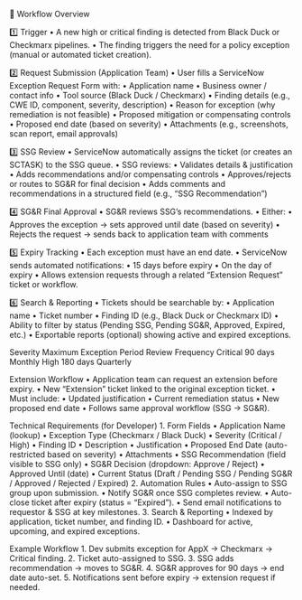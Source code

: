🧾 Workflow Overview

1️⃣ Trigger
	•	A new high or critical finding is detected from Black Duck or Checkmarx pipelines.
	•	The finding triggers the need for a policy exception (manual or automated ticket creation).

2️⃣ Request Submission (Application Team)
	•	User fills a ServiceNow Exception Request Form with:
	•	Application name
	•	Business owner / contact info
	•	Tool source (Black Duck / Checkmarx)
	•	Finding details (e.g., CWE ID, component, severity, description)
	•	Reason for exception (why remediation is not feasible)
	•	Proposed mitigation or compensating controls
	•	Proposed end date (based on severity)
	•	Attachments (e.g., screenshots, scan report, email approvals)

3️⃣ SSG Review
	•	ServiceNow automatically assigns the ticket (or creates an SCTASK) to the SSG queue.
	•	SSG reviews:
	•	Validates details & justification
	•	Adds recommendations and/or compensating controls
	•	Approves/rejects or routes to SG&R for final decision
	•	Adds comments and recommendations in a structured field (e.g., “SSG Recommendation”)

4️⃣ SG&R Final Approval
	•	SG&R reviews SSG’s recommendations.
	•	Either:
	•	Approves the exception → sets approved until date (based on severity)
	•	Rejects the request → sends back to application team with comments

5️⃣ Expiry Tracking
	•	Each exception must have an end date.
	•	ServiceNow sends automated notifications:
	•	15 days before expiry
	•	On the day of expiry
	•	Allows extension requests through a related “Extension Request” ticket or workflow.

6️⃣ Search & Reporting
	•	Tickets should be searchable by:
	•	Application name
	•	Ticket number
	•	Finding ID (e.g., Black Duck or Checkmarx ID)
	•	Ability to filter by status (Pending SSG, Pending SG&R, Approved, Expired, etc.)
	•	Exportable reports (optional) showing active and expired exceptions.


Severity
Maximum Exception Period
Review Frequency
Critical
90 days
Monthly
High
180 days
Quarterly


Extension Workflow
	•	Application team can request an extension before expiry.
	•	New “Extension” ticket linked to the original exception ticket.
	•	Must include:
	•	Updated justification
	•	Current remediation status
	•	New proposed end date
	•	Follows same approval workflow (SSG → SG&R).


Technical Requirements (for Developer)
	1.	Form Fields
	•	Application Name (lookup)
	•	Exception Type (Checkmarx / Black Duck)
	•	Severity (Critical / High)
	•	Finding ID
	•	Description
	•	Justification
	•	Proposed End Date (auto-restricted based on severity)
	•	Attachments
	•	SSG Recommendation (field visible to SSG only)
	•	SG&R Decision (dropdown: Approve / Reject)
	•	Approved Until (date)
	•	Current Status (Draft / Pending SSG / Pending SG&R / Approved / Rejected / Expired)
	2.	Automation Rules
	•	Auto-assign to SSG group upon submission.
	•	Notify SG&R once SSG completes review.
	•	Auto-close ticket after expiry (status = “Expired”).
	•	Send email notifications to requestor & SSG at key milestones.
	3.	Search & Reporting
	•	Indexed by application, ticket number, and finding ID.
	•	Dashboard for active, upcoming, and expired exceptions.

Example Workflow
	1.	Dev submits exception for AppX → Checkmarx → Critical finding.
	2.	Ticket auto-assigned to SSG.
	3.	SSG adds recommendation → moves to SG&R.
	4.	SG&R approves for 90 days → end date auto-set.
	5.	Notifications sent before expiry → extension request if needed.
